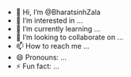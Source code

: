 - 👋 Hi, I’m @BharatsinhZala
- 👀 I’m interested in ...
- 🌱 I’m currently learning ...
- 💞️ I’m looking to collaborate on ...
- 📫 How to reach me ...
- 😄 Pronouns: ...
- ⚡ Fun fact: ...

<!---
BharatsinhZala/BharatsinhZala is a ✨ special ✨ repository because its `README.md` (this file) appears on your GitHub profile.
You can click the Preview link to take a look at your changes.
--->
